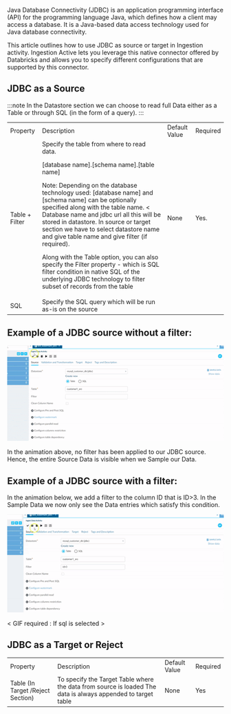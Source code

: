 Java Database Connectivity (JDBC) is an application programming interface (API) for the programming language Java, which defines how a client may access a database. It is a Java-based data access technology used for Java database connectivity.

This article outlines how to use JDBC as source or target in Ingestion activity. Ingestion Active lets you leverage this native connector offered by Databricks and allows you to specify different configurations that are supported by this connector. 

## JDBC as a Source

:::note
In the Datastore section we can choose to read full Data either as a Table <name> or through SQL <query> (in the form of a query).
:::

<table>
  <tr>
    <td>Property </td>
    <td>Description</td>
    <td>Default Value</td>
    <td>Required</td>
  </tr>
  <tr>
    <td>Table + Filter</td>
    <td>Specify the table from where to read data. 


[database name].[schema name].[table name]

Note: Depending on the database technology used: [database name] and [schema name] can be optionally specified along with the table name. 
      < Database name and jdbc url all this will be stored in datastore.
        In source or target section we have to select datastore name and give table name and give filter (if required). 


Along with the Table option, you can also specify the Filter property - which is SQL filter condition in native SQL of the underlying JDBC technology to filter  subset of records from the table
</td>
    <td>None</td>
    <td>Yes.</td>
  </tr>
  <tr>
    <td>SQL</td>
    <td>Specify the SQL query which will be run as-is on the source</td>
    <td></td>
    <td></td>
  </tr>
</table>


## Example of a JDBC source without a filter:

![image alt text](/img/docs/how-to-guides/ingest_data/jdbc1.gif)

In the animation above, no filter has been applied to our JDBC source. Hence, the entire Source Data is visible when we Sample our Data.

## Example of a JDBC source with a filter:

In the animation below, we add a filter to the column ID that is ID>3. In the Sample Data we now only see the Data entries which satisfy this condition. 

![image alt text](/img/docs/how-to-guides/ingest_data/jdbc2.gif)
  
 < GIF required :  If sql is selected >

## JDBC as a Target or Reject

<table>
  <tr>
    <td>Property </td>
    <td>Description</td>
    <td>Default Value</td>
    <td>Required</td>
  </tr>
  <tr>
    <td>Table (In Target /Reject Section)</td>
    <td>To specify the Target Table where the data from source is loaded
The data is always appended to target table</td>
    <td>None</td>
    <td>Yes</td>
  </tr>
</table>


 

